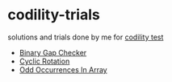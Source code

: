 # codility-trials

solutions and trials done by me for [codility test](https://app.codility.com/programmers/)

- [Binary Gap Checker](https://github.com/ric-v/codility-trials/tree/main/BinaryGap/go)
- [Cyclic Rotation](https://github.com/ric-v/codility-trials/tree/main/CyclicRotation)
- [Odd Occurrences In Array](https://github.com/ric-v/codility-trials/tree/main/OddOccurrencesInArray)